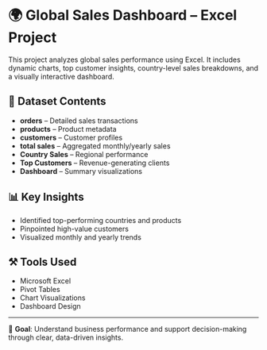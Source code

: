 # 🌍 Global Sales Dashboard – Excel Project

This project analyzes global sales performance using Excel. It includes dynamic charts, top customer insights, country-level sales breakdowns, and a visually interactive dashboard.

## 📁 Dataset Contents

- **orders** – Detailed sales transactions
- **products** – Product metadata
- **customers** – Customer profiles
- **total sales** – Aggregated monthly/yearly sales
- **Country Sales** – Regional performance
- **Top Customers** – Revenue-generating clients
- **Dashboard** – Summary visualizations

## 📊 Key Insights
- Identified top-performing countries and products
- Pinpointed high-value customers
- Visualized monthly and yearly trends

## ⚒️ Tools Used
- Microsoft Excel
- Pivot Tables
- Chart Visualizations
- Dashboard Design

---

📌 **Goal**: Understand business performance and support decision-making through clear, data-driven insights.

